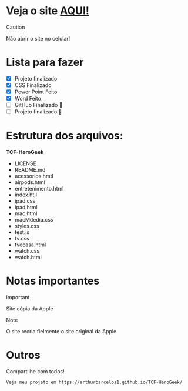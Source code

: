# Veja o site [AQUI!](https://arthurbarcelos1.github.io/TCF-HeroGeek/)

> [!CAUTION]
> Não abrir o site no celular!

# Lista para fazer

- [x] Projeto finalizado
- [x] CSS Finalizado
- [x] Power Point Feito
- [x] Word Feito
- [ ] GitHub Finalizado :tada:
- [ ] Projeto finalizado :tada:

# Estrutura dos arquivos:

**TCF-HeroGeek**
  - LICENSE
  - README.md
  - acessorios.hmtl
  - airpods.html
  - entretenimento.html
  - index.ht,l
  - ipad.css
  - ipad.html
  - mac.html
  - macMdedia.css
  - styles.css
  - test.js
  - tv.css
  - tvecasa.html
  - watch.css
  - watch.html

# Notas importantes

 > [!IMPORTANT]
> Site cópia da Apple

> [!NOTE]
> O site recria fielmente o site original da Apple.

# Outros

Compartilhe com todos!
```
Veja meu projeto em https://arthurbarcelos1.github.io/TCF-HeroGeek/
```
